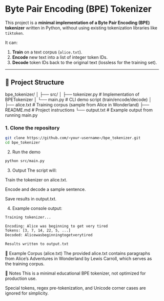 # Byte Pair Encoding (BPE) Tokenizer  

This project is a **minimal implementation of a Byte Pair Encoding (BPE) tokenizer** written in Python, without using existing tokenization libraries like `tiktoken`.  

It can:  
1. **Train** on a text corpus (`alice.txt`).  
2. **Encode** new text into a list of integer token IDs.  
3. **Decode** token IDs back to the original text (lossless for the training set).  

---

## 📂 Project Structure 
bpe_tokenizer/
│
├── src/
│ ├── tokenizer.py # Implementation of BPETokenizer
│ └── main.py # CLI demo script (train/encode/decode)
│
├── alice.txt # Training corpus (sample from Alice in Wonderland)
├── README.md # Project instructions
└── output.txt # Example output from running main.py

### 1. Clone the repository  

```bash
git clone https://github.com/<your-username>/bpe_tokenizer.git
cd bpe_tokenizer
```

2. Run the demo

```bash
python src/main.py
```

3. Output
The script will:

Train the tokenizer on alice.txt.

Encode and decode a sample sentence.

Save results in output.txt.

4. Example console output:

```bash
Training tokenizer...

Encoding: Alice was beginning to get very tired
Tokens: [3, 7, 14, 22, 5, ...]
Decoded: Alicewasbeginningtogetverytired

Results written to output.txt
```

🧪 Example Corpus (alice.txt)
The provided alice.txt contains paragraphs from Alice’s Adventures in Wonderland by Lewis Carroll, which serves as the training corpus.

📝 Notes
This is a minimal educational BPE tokenizer, not optimized for production use.

Special tokens, regex pre-tokenization, and Unicode corner cases are ignored for simplicity.

